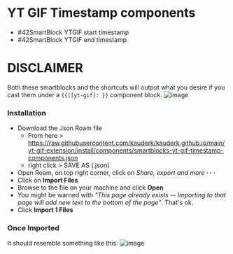 # YT GIF Timestamp components

- #42SmartBlock YTGIF start timestamp
- #42SmartBlock YTGIF end timestamp

# **DISCLAIMER**
Both these smartblocks and the shortcuts will output what you desire if you cast them under a `{{[[yt-gif]: }}` component block.
![image](https://user-images.githubusercontent.com/65237382/147398656-9d6f5c07-e861-4087-8c2c-751d0025ecf6.png)


### Installation
- Download the Json Roam file
  - From here > https://raw.githubusercontent.com/kauderk/kauderk.github.io/main/yt-gif-extension/install/components/smartblocks-yt-gif-timestamp-components.json
  - right click > SAVE AS (.json)
- Open Roam, on top right corner, click on *Share, export and more* **· · ·**
- Click on **Import Files**
- Browse to the file on your machine and click **Open**
- You might be warned with *"This page already exists -- Importing to that page will add new text to the bottom of the page"*. That's ok.
- Click **Import 1 Files**

### Once Imported
It should resemble something like this:
![image](https://user-images.githubusercontent.com/65237382/146626618-8a63c940-87c2-4cba-a696-72b7a4a5e9ac.png)

